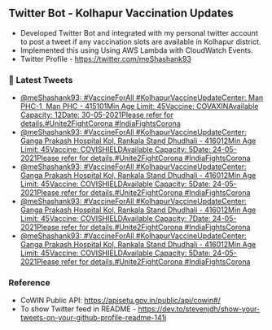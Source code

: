 ## Twitter Bot - Kolhapur Vaccination Updates
- Developed Twitter Bot and integrated with my personal twitter account to post a tweet if any vaccination slots are available in Kolhapur district.
- Implemented this using Using AWS Lambda with CloudWatch Events.
- Twitter Profile - https://twitter.com/meShashank93

### 📱 Latest Tweets

<!-- TWITTER:START -->
- [@meShashank93: #VaccineForAll #KolhapurVaccineUpdateCenter: Man PHC-1, Man PHC - 415101Min Age Limit: 45Vaccine: COVAXINAvailable Capacity: 12Date: 30-05-2021Please refer  for details.#Unite2FightCorona #IndiaFightsCorona](https://rss.app/articles/cb4e791f6f6d729c074351566bd3a7c508111d6e123a81e9c3f18f1b8b8d3e94ad0cb15d2d9d9d77f2a1637bda110f9a63d76de7c3157e128a3dc4)
- [@meShashank93: #VaccineForAll #KolhapurVaccineUpdateCenter: Ganga Prakash Hospital Kol, Rankala Stand Dhudhali - 416012Min Age Limit: 45Vaccine: COVISHIELDAvailable Capacity: 5Date: 24-05-2021Please refer  for details.#Unite2FightCorona #IndiaFightsCorona](https://rss.app/articles/cb4e791f6f6d729c074351566bd3a7c508111d6e123a81e9c3f18f1b8b8d3e94ad0cb15d2d9d9d77f2a1637bda110f9a62dc6ee6c31b7817823dc5)
- [@meShashank93: #VaccineForAll #KolhapurVaccineUpdateCenter: Ganga Prakash Hospital Kol, Rankala Stand Dhudhali - 416012Min Age Limit: 45Vaccine: COVISHIELDAvailable Capacity: 5Date: 24-05-2021Please refer  for details.#Unite2FightCorona #IndiaFightsCorona](https://rss.app/articles/cb4e791f6f6d729c074351566bd3a7c508111d6e123a81e9c3f18f1b8b8d3e94ad0cb15d2d9d9d77f2a1637bda14089262dc6be9c7147e168939c1)
- [@meShashank93: #VaccineForAll #KolhapurVaccineUpdateCenter: Ganga Prakash Hospital Kol, Rankala Stand Dhudhali - 416012Min Age Limit: 45Vaccine: COVISHIELDAvailable Capacity: 7Date: 24-05-2021Please refer  for details.#Unite2FightCorona #IndiaFightsCorona](https://rss.app/articles/cb4e791f6f6d729c074351566bd3a7c508111d6e123a81e9c3f18f1b8b8d3e94ad0cb15d2d9d9d77f2a1637bdb120c9063dc61e3cb1272128a32c3)
- [@meShashank93: #VaccineForAll #KolhapurVaccineUpdateCenter: Ganga Prakash Hospital Kol, Rankala Stand Dhudhali - 416012Min Age Limit: 45Vaccine: COVISHIELDAvailable Capacity: 5Date: 24-05-2021Please refer  for details.#Unite2FightCorona #IndiaFightsCorona](https://rss.app/articles/cb4e791f6f6d729c074351566bd3a7c508111d6e123a81e9c3f18f1b8b8d3e94ad0cb15d2d9d9d77f2a1637bdc11069a62dd68e3c41379108933cd)
<!-- TWITTER:END -->

### Reference
- CoWIN Public API: https://apisetu.gov.in/public/api/cowin#/
- To show Twitter feed in README - https://dev.to/stevenjdh/show-your-tweets-on-your-github-profile-readme-141i

